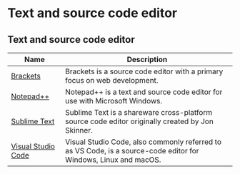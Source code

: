 # Text and source code editor

## Text and source code editor
| Name      | Description |
| ----------- | ----------- |
| [Brackets](https://brackets.io/)   | Brackets is a source code editor with a primary focus on web development.  |
| [Notepad++](https://notepad-plus-plus.org/downloads/)      | Notepad++ is a text and source code editor for use with Microsoft Windows.       |
| [Sublime Text](https://www.sublimetext.com/)    | Sublime Text is a shareware cross-platform source code editor originally created by Jon Skinner.   |
| [Visual Studio Code](https://code.visualstudio.com/)     | Visual Studio Code, also commonly referred to as VS Code, is a source-code editor for Windows, Linux and macOS.   |
